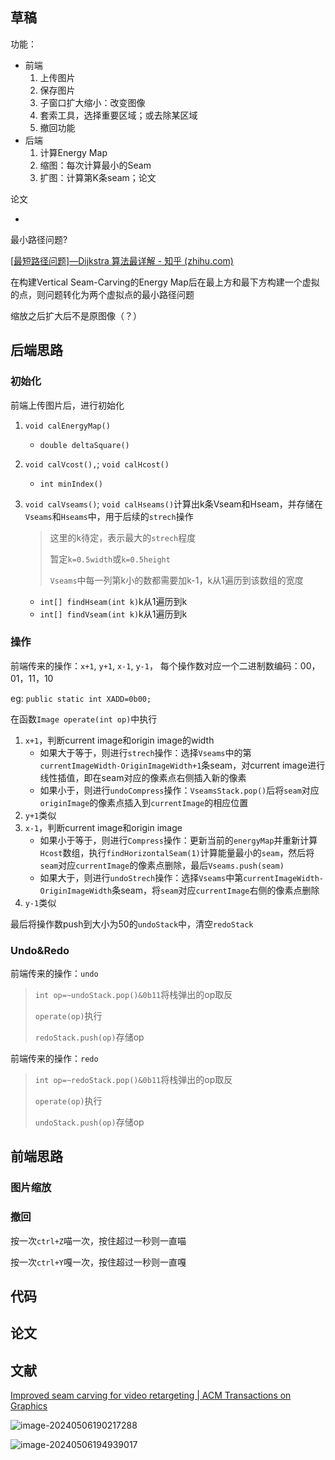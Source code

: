 ## 草稿

功能：

+ 前端
  1. 上传图片
  2. 保存图片
  3. 子窗口扩大缩小：改变图像
  4. 套索工具，选择重要区域；或去除某区域
  5. 撤回功能
+ 后端
  1. 计算Energy Map
  2. 缩图：每次计算最小的Seam
  3. 扩图：计算第K条seam；论文

论文

+ 





最小路径问题?

[[最短路径问题\]—Dijkstra 算法最详解 - 知乎 (zhihu.com)](https://zhuanlan.zhihu.com/p/129373740)





在构建Vertical Seam-Carving的Energy Map后在最上方和最下方构建一个虚拟的点，则问题转化为两个虚拟点的最小路径问题



缩放之后扩大后不是原图像（？）

## 后端思路

### 初始化

前端上传图片后，进行初始化

1. `void calEnergyMap()`

   + `double deltaSquare()`

2. `void calVcost(),`; `void calHcost()`

   + `int minIndex()`

3. `void calVseams()`; `void calHseams()`计算出k条Vseam和Hseam，并存储在`Vseams`和`Hseams`中，用于后续的`strech`操作

   > 这里的k待定，表示最大的`strech`程度
   >
   > 暂定`k=0.5width`或`k=0.5height`
   >
   > `Vseams`中每一列第k小的数都需要加k-1，k从1遍历到该数组的宽度

   + `int[] findHseam(int k)`k从1遍历到k
   + `int[] findVseam(int k)`k从1遍历到k

### 操作

前端传来的操作：`x+1`, `y+1`, `x-1`, `y-1`，
每个操作数对应一个二进制数编码：00，01，11，10

eg: `public static int XADD=0b00;`

在函数`Image operate(int op)`中执行

1. `x+1`，判断current image和origin image的width
   + 如果大于等于，则进行`strech`操作：选择`Vseams`中的第`currentImageWidth-OriginImageWidth+1`条seam，对current image进行线性插值，即在seam对应的像素点右侧插入新的像素
   + 如果小于，则进行`undoCompress`操作：`VseamsStack.pop()`后将`seam`对应`originImage`的像素点插入到`currentImage`的相应位置
2. `y+1`类似
3. `x-1`，判断current image和origin image
   + 如果小于等于，则进行`Compress`操作：更新当前的`energyMap`并重新计算`Hcost`数组，执行`findHorizontalSeam(1)`计算能量最小的`seam`，然后将`seam`对应`currentImage`的像素点删除，最后`Vseams.push(seam)`
   + 如果大于，则进行`undoStrech`操作：选择`Vseams`中第`currentImageWidth-OriginImageWidth`条seam，将`seam`对应`currentImage`右侧的像素点删除
4. `y-1`类似

最后将操作数push到大小为50的`undoStack`中，清空`redoStack`

### Undo&Redo

前端传来的操作：`undo`

> `int op=~undoStack.pop()&0b11`将栈弹出的op取反
>
> `operate(op)`执行
>
> `redoStack.push(op)`存储op

前端传来的操作：`redo`

> `int op=~redoStack.pop()&0b11`将栈弹出的op取反
>
> `operate(op)`执行
>
> `undoStack.push(op)`存储op

## 前端思路

### 图片缩放





### 撤回

按一次`ctrl+Z`喵一次，按住超过一秒则一直喵

按一次`ctrl+Y`嘎一次，按住超过一秒则一直嘎



## 代码

## 论文

## 文献

[Improved seam carving for video retargeting | ACM Transactions on Graphics](https://dl.acm.org/doi/abs/10.1145/1360612.1360615)

![image-20240506190217288](E:\resource\markdown\.pictures\image-20240506190217288.png)

![image-20240506194939017](E:\resource\markdown\.pictures\image-20240506194939017.png)
